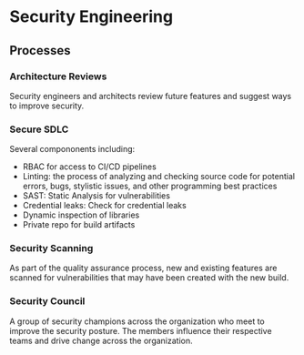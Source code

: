 # Security Engineering


## Processes
### Architecture Reviews
Security engineers and architects review future features and suggest ways to improve security. 

### Secure SDLC
Several compononents including: 
- RBAC for access to CI/CD pipelines
- Linting:  the process of analyzing and checking source code for potential errors, bugs, stylistic issues, and other programming best practices
- SAST: Static Analysis for vulnerabilities
- Credential leaks: Check for credential leaks
- Dynamic inspection of libraries
- Private repo for build artifacts

### Security Scanning
As part of the quality assurance process, new and existing features are scanned for vulnerabilities that may have been created with the new build. 

### Security Council
A group of security champions across the organization who meet to improve the security posture. The members influence their respective 
teams and drive change across the organization. 
